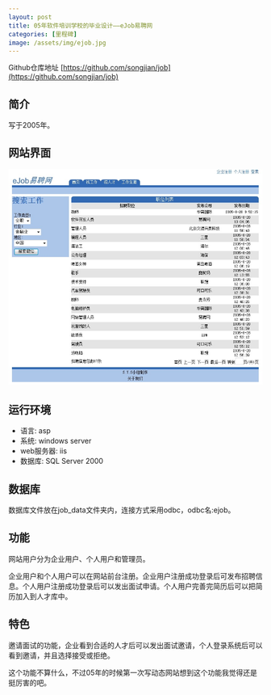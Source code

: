 ```yaml
---
layout: post
title: 05年软件培训学校的毕业设计——eJob易聘网
categories: [里程碑]
image: /assets/img/ejob.jpg
---
```

Github仓库地址 [https://github.com/songjian/job](https://github.com/songjian/job)

## 简介
写于2005年。

## 网站界面
![ejob运行效果](/assets/img/ejob.jpg)

## 运行环境
* 语言: asp
* 系统: windows server
* web服务器: iis
* 数据库: SQL Server 2000

## 数据库
数据库文件放在job_data文件夹内，连接方式采用odbc，odbc名:ejob。

## 功能
网站用户分为企业用户、个人用户和管理员。

企业用户和个人用户可以在网站前台注册。企业用户注册成功登录后可发布招聘信息。个人用户注册成功登录后可以发出面试申请。个人用户完善完简历后可以把简历加入到人才库中。

## 特色

邀请面试的功能，企业看到合适的人才后可以发出面试邀请，个人登录系统后可以看到邀请，并且选择接受或拒绝。

这个功能不算什么，不过05年的时候第一次写动态网站想到这个功能我觉得还是挺厉害的吧。
